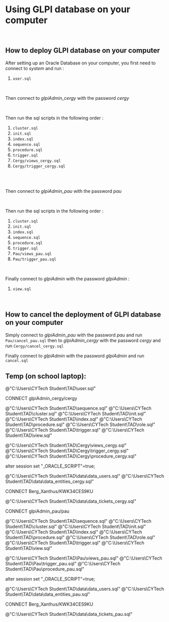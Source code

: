 # Using GLPI database on your computer

<br>

## How to deploy GLPI database on your computer

After setting up an Oracle Database on your computer, you first need to connect to _system_ and run :

1) `user.sql`

<br>

Then connect to _glpiAdmin_cergy_ with the password _cergy_

<br>

Then run the sql scripts in the following order :

1) `cluster.sql`
2) `init.sql`
3) `index.sql`
4) `sequence.sql`
5) `procedure.sql`
6) `trigger.sql`
7) `Cergy/views_cergy.sql`
8) `Cergy/trigger_cergy.sql`

<br>

<br>

Then connect to _glpiAdmin_pau_ with the password _pau_

<br>

Then run the sql scripts in the following order :

1) `cluster.sql`
2) `init.sql`
3) `index.sql`
4) `sequence.sql`
5) `procedure.sql`
6) `trigger.sql`
7) `Pau/views_pau.sql`
8) `Pau/trigger_pau.sql`

<br>

Finally connect to _glpiAdmin_ with the password _glpiAdmin_ :

1) `view.sql`

<br>

## How to cancel the deployment of GLPI database on your computer

Simply connect to _glpiAdmin_pau_ with the password _pau_ and run `Pau/cancel_pau.sql` then to _glpiAdmin_cergy_ with the password _cergy_ and run `Cergy/cancel_cergy.sql`

Finally connect to _glpiAdmin_ with the password _glpiAdmin_ and run `cancel.sql`

## Temp (on school laptop):

@"C:\Users\CYTech Student\TAD\user.sql"


CONNECT glpiAdmin_cergy/cergy

@"C:\Users\CYTech Student\TAD\sequence.sql"
@"C:\Users\CYTech Student\TAD\cluster.sql"
@"C:\Users\CYTech Student\TAD\init.sql"
@"C:\Users\CYTech Student\TAD\index.sql"
@"C:\Users\CYTech Student\TAD\procedure.sql"
@"C:\Users\CYTech Student\TAD\role.sql"
@"C:\Users\CYTech Student\TAD\trigger.sql"
@"C:\Users\CYTech Student\TAD\view.sql"

@"C:\Users\CYTech Student\TAD\Cergy\views_cergy.sql"
@"C:\Users\CYTech Student\TAD\Cergy\trigger_cergy.sql"
@"C:\Users\CYTech Student\TAD\Cergy\procedure_cergy.sql"

alter session set "_ORACLE_SCRIPT"=true;

@"C:\Users\CYTech Student\TAD\data\data_users.sql"
@"C:\Users\CYTech Student\TAD\data\data_entities_cergy.sql"

CONNECT Berg_Xanthus/KWK34CES9KU

@"C:\Users\CYTech Student\TAD\data\data_tickets_cergy.sql"


CONNECT glpiAdmin_pau/pau

@"C:\Users\CYTech Student\TAD\sequence.sql"
@"C:\Users\CYTech Student\TAD\cluster.sql"
@"C:\Users\CYTech Student\TAD\init.sql"
@"C:\Users\CYTech Student\TAD\index.sql"
@"C:\Users\CYTech Student\TAD\procedure.sql"
@"C:\Users\CYTech Student\TAD\role.sql"
@"C:\Users\CYTech Student\TAD\trigger.sql"
@"C:\Users\CYTech Student\TAD\view.sql"

@"C:\Users\CYTech Student\TAD\Pau\views_pau.sql"
@"C:\Users\CYTech Student\TAD\Pau\trigger_pau.sql"
@"C:\Users\CYTech Student\TAD\Pau\procedure_pau.sql"

alter session set "_ORACLE_SCRIPT"=true;

@"C:\Users\CYTech Student\TAD\data\data_users.sql"
@"C:\Users\CYTech Student\TAD\data\data_entities_pau.sql"

CONNECT Berg_Xanthus/KWK34CES9KU

@"C:\Users\CYTech Student\TAD\data\data_tickets_pau.sql"

